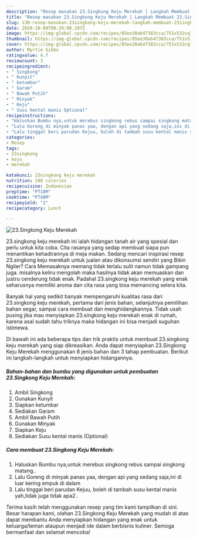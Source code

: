 ```yaml
---
description: "Resep masakan 23.Singkong Keju Merekah | Langkah Membuat 23.Singkong Keju Merekah Yang Bisa Manjain Lidah"
title: "Resep masakan 23.Singkong Keju Merekah | Langkah Membuat 23.Singkong Keju Merekah Yang Bisa Manjain Lidah"
slug: 130-resep-masakan-23singkong-keju-merekah-langkah-membuat-23singkong-keju-merekah-yang-bisa-manjain-lidah
date: 2020-10-09T00:29:00.297Z
image: https://img-global.cpcdn.com/recipes/85ee30ab47383cca/751x532cq70/23singkong-keju-merekah-foto-resep-utama.jpg
thumbnail: https://img-global.cpcdn.com/recipes/85ee30ab47383cca/751x532cq70/23singkong-keju-merekah-foto-resep-utama.jpg
cover: https://img-global.cpcdn.com/recipes/85ee30ab47383cca/751x532cq70/23singkong-keju-merekah-foto-resep-utama.jpg
author: Myrtie Gibbs
ratingvalue: 4.7
reviewcount: 3
recipeingredient:
- " Singkong"
- " Kunyit"
- " ketumbar"
- " Garam"
- " Bawah Putih"
- " Minyak"
- " Keju"
- " Susu kental manis Optional"
recipeinstructions:
- "Haluskan Bumbu nya,untuk merebus singkong rebus sampai singkong matang.."
- "Lalu Goreng di minyak panas yaa, dengan api yang sedang saja,ini di luar kering empuk di dalam"
- "Lalu tinggal beri parudan Kejuu, boleh di tambah susu kental manis yah,tidak juga tidak apa2.."
categories:
- Resep
tags:
- 23singkong
- keju
- merekah

katakunci: 23singkong keju merekah 
nutrition: 208 calories
recipecuisine: Indonesian
preptime: "PT18M"
cooktime: "PT48M"
recipeyield: "2"
recipecategory: Lunch

---
```



![23.Singkong Keju Merekah](https://img-global.cpcdn.com/recipes/85ee30ab47383cca/751x532cq70/23singkong-keju-merekah-foto-resep-utama.jpg)


23.singkong keju merekah ini ialah hidangan tanah air yang spesial dan perlu untuk kita coba. Cita rasanya yang sedap membuat siapa pun menantikan kehadirannya di meja makan.
Sedang mencari inspirasi resep 23.singkong keju merekah untuk jualan atau dikonsumsi sendiri yang Bikin Ngiler? Cara Memasaknya memang tidak terlalu sulit namun tidak gampang juga. misalnya keliru mengolah maka hasilnya tidak akan memuaskan dan justru cenderung tidak enak. Padahal 23.singkong keju merekah yang enak seharusnya memiliki aroma dan cita rasa yang bisa memancing selera kita.

Banyak hal yang sedikit banyak mempengaruhi kualitas rasa dari 23.singkong keju merekah, pertama dari jenis bahan, selanjutnya pemilihan bahan segar, sampai cara membuat dan menghidangkannya. Tidak usah pusing jika mau menyiapkan 23.singkong keju merekah enak di rumah, karena asal sudah tahu triknya maka hidangan ini bisa menjadi suguhan istimewa.




Di bawah ini ada beberapa tips dan trik praktis untuk membuat 23.singkong keju merekah yang siap dikreasikan. Anda dapat menyiapkan 23.Singkong Keju Merekah menggunakan 8 jenis bahan dan 3 tahap pembuatan. Berikut ini langkah-langkah untuk menyiapkan hidangannya.

<!--inarticleads1-->

##### Bahan-bahan dan bumbu yang digunakan untuk pembuatan 23.Singkong Keju Merekah:

1. Ambil  Singkong
1. Gunakan  Kunyit
1. Siapkan  ketumbar
1. Sediakan  Garam
1. Ambil  Bawah Putih
1. Gunakan  Minyak
1. Siapkan  Keju
1. Sediakan  Susu kental manis (Optional)




<!--inarticleads2-->

##### Cara membuat 23.Singkong Keju Merekah:

1. Haluskan Bumbu nya,untuk merebus singkong rebus sampai singkong matang..
1. Lalu Goreng di minyak panas yaa, dengan api yang sedang saja,ini di luar kering empuk di dalam
1. Lalu tinggal beri parudan Kejuu, boleh di tambah susu kental manis yah,tidak juga tidak apa2..




Terima kasih telah menggunakan resep yang tim kami tampilkan di sini. Besar harapan kami, olahan 23.Singkong Keju Merekah yang mudah di atas dapat membantu Anda menyiapkan hidangan yang enak untuk keluarga/teman ataupun menjadi ide dalam berbisnis kuliner. Semoga bermanfaat dan selamat mencoba!
